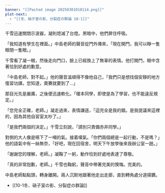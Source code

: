 ```yaml
---
banner: "[[Pasted image 20250301010114.png]]"
plot-next:
  - "[[冬、硝子室の影、分裂症の群論 10-1]]"
---
```


千雪迅速關閉示波器，凝則熄滅了台燈。黑暗中，他們屏住呼吸。

「我知道有學生在裡面。」中島老師的聲音從門外傳來，「現在開門，我可以睜一隻眼閉一隻眼。」

千雪看了凝一眼，然後走向門口，臉上已經換上了無辜的表情。他打開門，眼中含著恰到好處的歉意。

「中島老師，對不起。」他的聲音溫順得不像他自己，「我們只是想找個安靜的地方復習功課。您知道，奧賽就要到了...」

那目光先是嚴厲，之後便迅速軟化。「榎本同學，即使是為了學習，也不能違反規定。」

「您完全正確，老師。」凝走過來，表情謙遜，「這完全是我的錯。是我提議來這裡的，因為其他自習室太吵了。」

「是我們兩個的決定。」千雪立刻說，「請別只責備赤井同學。」

對側的大人像是嚥下了一噸的氣。接着嘆氣。「你們兩個總是一起行動，不是嗎？」他的語氣中有一絲無奈，「好吧，現在回宿舍，明天下午放學後來我辦公室一趟。」

「謝謝您的理解，老師。」凝鞠了一躬，動作恰到好處地表達了尊敬。

「真的非常抱歉，老師。」千雪也鞠躬，聲音中帶著完美的懊悔。完美的。

中島老師點點頭，轉身離開。兩人沉默地跟著他走出走廊，直到轉角處分道揚鑣。



  - [[10-1冬、硝子室の影、分裂症の群論]]